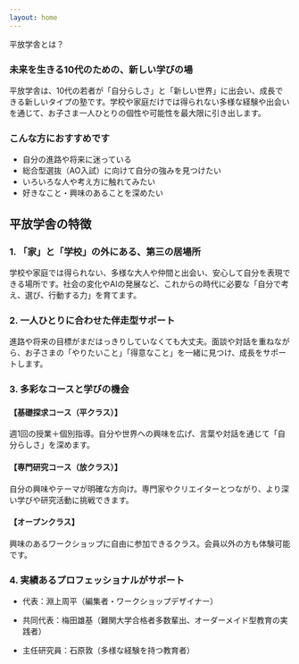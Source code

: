 ```yaml
---
layout: home
---
```


平放学舎とは？

### 未来を生きる10代のための、新しい学びの場

平放学舎は、10代の若者が「自分らしさ」と「新しい世界」に出会い、成長できる新しいタイプの塾です。学校や家庭だけでは得られない多様な経験や出会いを通じて、お子さま一人ひとりの個性や可能性を最大限に引き出します。

### こんな方におすすめです

- 自分の進路や将来に迷っている
- 総合型選抜（AO入試）に向けて自分の強みを見つけたい
- いろいろな人や考え方に触れてみたい
- 好きなこと・興味のあることを深めたい

## 平放学舎の特徴

### 1. 「家」と「学校」の外にある、第三の居場所

学校や家庭では得られない、多様な大人や仲間と出会い、安心して自分を表現できる場所です。社会の変化やAIの発展など、これからの時代に必要な「自分で考え、選び、行動する力」を育てます。

### 2. 一人ひとりに合わせた伴走型サポート

進路や将来の目標がまだはっきりしていなくても大丈夫。面談や対話を重ねながら、お子さまの「やりたいこと」「得意なこと」を一緒に見つけ、成長をサポートします。

### 3. 多彩なコースと学びの機会

#### 【基礎探求コース（平クラス）】

週1回の授業＋個別指導。自分や世界への興味を広げ、言葉や対話を通じて「自分らしさ」を深めます。

#### 【専門研究コース（放クラス）】

自分の興味やテーマが明確な方向け。専門家やクリエイターとつながり、より深い学びや研究活動に挑戦できます。

#### 【オープンクラス】

興味のあるワークショップに自由に参加できるクラス。会員以外の方も体験可能です。


### 4. 実績あるプロフェッショナルがサポート

- 代表：淵上周平（編集者・ワークショップデザイナー）

- 共同代表：梅田雄基（難関大学合格者多数輩出、オーダーメイド型教育の実践者）

- 主任研究員：石原敦（多様な経験を持つ教育者）
